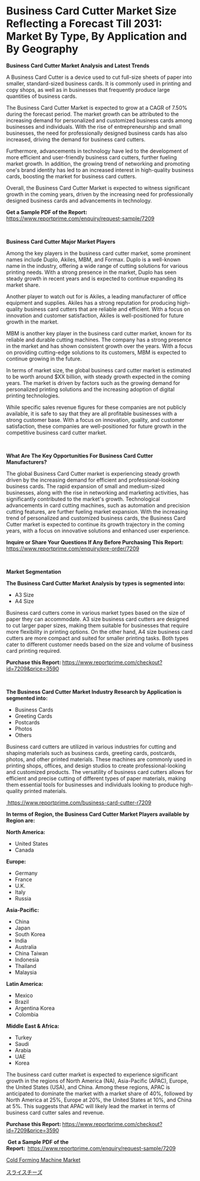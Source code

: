 <p><h1>Business Card Cutter Market Size Reflecting a Forecast Till 2031: Market By Type, By Application and By Geography</h1></p><p><strong>Business Card Cutter Market Analysis and Latest Trends</strong></p>
<p><p>A Business Card Cutter is a device used to cut full-size sheets of paper into smaller, standard-sized business cards. It is commonly used in printing and copy shops, as well as in businesses that frequently produce large quantities of business cards.</p><p>The Business Card Cutter Market is expected to grow at a CAGR of 7.50% during the forecast period. The market growth can be attributed to the increasing demand for personalized and customized business cards among businesses and individuals. With the rise of entrepreneurship and small businesses, the need for professionally designed business cards has also increased, driving the demand for business card cutters.</p><p>Furthermore, advancements in technology have led to the development of more efficient and user-friendly business card cutters, further fueling market growth. In addition, the growing trend of networking and promoting one's brand identity has led to an increased interest in high-quality business cards, boosting the market for business card cutters.</p><p>Overall, the Business Card Cutter Market is expected to witness significant growth in the coming years, driven by the increasing need for professionally designed business cards and advancements in technology.</p></p>
<p><strong>Get a Sample PDF of the Report:&nbsp;</strong> <a href="https://www.reportprime.com/enquiry/request-sample/7209">https://www.reportprime.com/enquiry/request-sample/7209</a></p>
<p>&nbsp;</p>
<p><strong>Business Card Cutter Major Market Players</strong></p>
<p><p>Among the key players in the business card cutter market, some prominent names include Duplo, Akiles, MBM, and Formax. Duplo is a well-known name in the industry, offering a wide range of cutting solutions for various printing needs. With a strong presence in the market, Duplo has seen steady growth in recent years and is expected to continue expanding its market share.</p><p>Another player to watch out for is Akiles, a leading manufacturer of office equipment and supplies. Akiles has a strong reputation for producing high-quality business card cutters that are reliable and efficient. With a focus on innovation and customer satisfaction, Akiles is well-positioned for future growth in the market.</p><p>MBM is another key player in the business card cutter market, known for its reliable and durable cutting machines. The company has a strong presence in the market and has shown consistent growth over the years. With a focus on providing cutting-edge solutions to its customers, MBM is expected to continue growing in the future.</p><p>In terms of market size, the global business card cutter market is estimated to be worth around $XX billion, with steady growth expected in the coming years. The market is driven by factors such as the growing demand for personalized printing solutions and the increasing adoption of digital printing technologies.</p><p>While specific sales revenue figures for these companies are not publicly available, it is safe to say that they are all profitable businesses with a strong customer base. With a focus on innovation, quality, and customer satisfaction, these companies are well-positioned for future growth in the competitive business card cutter market.</p></p>
<p>&nbsp;</p>
<p><strong>What Are The Key Opportunities For Business Card Cutter Manufacturers?</strong></p>
<p><p>The global Business Card Cutter market is experiencing steady growth driven by the increasing demand for efficient and professional-looking business cards. The rapid expansion of small and medium-sized businesses, along with the rise in networking and marketing activities, has significantly contributed to the market's growth. Technological advancements in card cutting machines, such as automation and precision cutting features, are further fueling market expansion. With the increasing trend of personalized and customized business cards, the Business Card Cutter market is expected to continue its growth trajectory in the coming years, with a focus on innovative solutions and enhanced user experience.</p></p>
<p><strong>Inquire or Share Your Questions If Any Before Purchasing This Report:</strong> <a href="https://www.reportprime.com/enquiry/pre-order/7209">https://www.reportprime.com/enquiry/pre-order/7209</a></p>
<p>&nbsp;</p>
<p><strong>Market Segmentation</strong></p>
<p><strong>The Business Card Cutter Market Analysis by types is segmented into:</strong></p>
<p><ul><li>A3 Size</li><li>A4 Size</li></ul></p>
<p><p>Business card cutters come in various market types based on the size of paper they can accommodate. A3 size business card cutters are designed to cut larger paper sizes, making them suitable for businesses that require more flexibility in printing options. On the other hand, A4 size business card cutters are more compact and suited for smaller printing tasks. Both types cater to different customer needs based on the size and volume of business card printing required.</p></p>
<p><strong>Purchase this Report:&nbsp;</strong><a href="https://www.reportprime.com/checkout?id=7209&price=3590">https://www.reportprime.com/checkout?id=7209&price=3590</a></p>
<p>&nbsp;</p>
<p><strong>The Business Card Cutter Market Industry Research by Application is segmented into:</strong></p>
<p><ul><li>Business Cards</li><li>Greeting Cards</li><li>Postcards</li><li>Photos</li><li>Others</li></ul></p>
<p><p>Business card cutters are utilized in various industries for cutting and shaping materials such as business cards, greeting cards, postcards, photos, and other printed materials. These machines are commonly used in printing shops, offices, and design studios to create professional-looking and customized products. The versatility of business card cutters allows for efficient and precise cutting of different types of paper materials, making them essential tools for businesses and individuals looking to produce high-quality printed materials.</p></p>
<p><a href="https://www.reportprime.com/business-card-cutter-r7209">&nbsp;https://www.reportprime.com/business-card-cutter-r7209</a></p>
<p><strong>In terms of Region, the Business Card Cutter Market Players available by Region are:</strong></p>
<p>
    <p> <strong> North America: </strong>
        <ul>
            <li>United States</li>
            <li>Canada</li>
        </ul>
        </p> 
    <p> <strong> Europe: </strong>
        <ul>
            <li>Germany</li>
            <li>France</li>
            <li>U.K.</li>
            <li>Italy</li>
            <li>Russia</li>
        </ul>
        </p> 
    <p> <strong> Asia-Pacific: </strong>
        <ul>
            <li>China</li>
            <li>Japan</li>
            <li>South Korea</li>
            <li>India</li>
            <li>Australia</li>
            <li>China Taiwan</li>
            <li>Indonesia</li>
            <li>Thailand</li>
            <li>Malaysia</li>
        </ul>
        </p> 
    <p> <strong> Latin America: </strong>
        <ul>
            <li>Mexico</li>
            <li>Brazil</li>
            <li>Argentina Korea</li>
            <li>Colombia</li>
        </ul>
        </p> 
    <p> <strong> Middle East & Africa: </strong>
        <ul>
            <li>Turkey</li>
            <li>Saudi</li>
            <li>Arabia</li>
            <li>UAE</li>
            <li>Korea</li>
        </ul>
    </p>
    </p>
<p><p>The business card cutter market is expected to experience significant growth in the regions of North America (NA), Asia-Pacific (APAC), Europe, the United States (USA), and China. Among these regions, APAC is anticipated to dominate the market with a market share of 40%, followed by North America at 25%, Europe at 20%, the United States at 10%, and China at 5%. This suggests that APAC will likely lead the market in terms of business card cutter sales and revenue.</p></p>
<p><strong>Purchase this Report: </strong><a href="https://www.reportprime.com/checkout?id=7209&price=3590">https://www.reportprime.com/checkout?id=7209&price=3590</a></p>
<p>&nbsp;<strong>Get a Sample PDF of the Report:&nbsp;&nbsp;</strong><a href="https://www.reportprime.com/enquiry/request-sample/7209">https://www.reportprime.com/enquiry/request-sample/7209</a></p>
<p><strong></strong></p>
<p><p><a href="https://github.com/GroverBarry/Market-Research-Report-List-4/blob/main/cold-forming-machine-market.md">Cold Forming Machine Market</a></p><p><a href="https://github.com/ppmazlotr77499/Market-Research-Report-List-1/blob/main/654555922843.md">スライスチーズ</a></p></p>